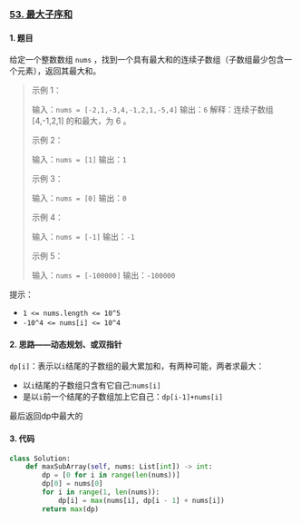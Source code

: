 ### [53. 最大子序和](https://leetcode-cn.com/problems/maximum-subarray/) 

#### 1. 题目

给定一个整数数组 `nums` ，找到一个具有最大和的连续子数组（子数组最少包含一个元素），返回其最大和。

> 示例 1：
>
> 输入：`nums = [-2,1,-3,4,-1,2,1,-5,4]`
> 输出：`6`
> 解释：连续子数组 [4,-1,2,1] 的和最大，为 6 。
>
> 示例 2：
>
> 输入：`nums = [1]`
> 输出：`1`
>
> 示例 3：
>
> 输入：`nums = [0]`
> 输出：`0`
>
> 示例 4：
>
> 输入：`nums = [-1]`
> 输出：`-1`
>
> 示例 5：
>
> 输入：`nums = [-100000]`
> 输出：`-100000`




提示：

- `1 <= nums.length <= 10^5`
- `-10^4 <= nums[i] <= 10^4`

#### 2. 思路——动态规划、或双指针

`dp[i]`：表示以`i`结尾的子数组的最大累加和，有两种可能，两者求最大：

- 以`i`结尾的子数组只含有它自己:`nums[i]`
- 是以`i`前一个结尾的子数组加上它自己：`dp[i-1]+nums[i]`

最后返回dp中最大的

#### 3. 代码

```python
class Solution:
    def maxSubArray(self, nums: List[int]) -> int:
        dp = [0 for i in range(len(nums))]
        dp[0] = nums[0]
        for i in range(1, len(nums)):
            dp[i] = max(nums[i], dp[i - 1] + nums[i])
        return max(dp)
```

